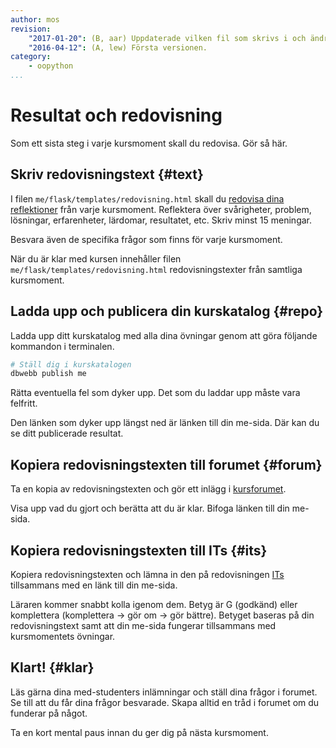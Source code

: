 ```yaml
---
author: mos
revision:
    "2017-01-20": (B, aar) Uppdaterade vilken fil som skrivs i och ändrade från python till oopython.
    "2016-04-12": (A, lew) Första versionen.
category:
    - oopython
...
```

Resultat och redovisning
====================================

Som ett sista steg i varje kursmoment skall du redovisa. Gör så här.

<!--more-->



Skriv redovisningstext {#text}
---------------------------------------

I filen `me/flask/templates/redovisning.html` skall du [redovisa dina reflektioner](kunskap/att-skriva-en-bra-redovisningstext) från varje kursmoment. Reflektera över svårigheter, problem, lösningar, erfarenheter, lärdomar, resultatet, etc. Skriv minst 15 meningar.

Besvara även de specifika frågor som finns för varje kursmoment.

När du är klar med kursen innehåller filen `me/flask/templates/redovisning.html` redovisningstexter från samtliga kursmoment.



Ladda upp och publicera din kurskatalog {#repo}
---------------------------------------

Ladda upp ditt kurskatalog med alla dina övningar genom att göra följande kommandon i terminalen.

```bash
# Ställ dig i kurskatalogen
dbwebb publish me
```

Rätta eventuella fel som dyker upp. Det som du laddar upp måste vara felfritt.

Den länken som dyker upp längst ned är länken till din me-sida. Där kan du se ditt publicerade resultat.



Kopiera redovisningstexten till forumet {#forum}
---------------------------------------

Ta en kopia av redovisningstexten och gör ett inlägg i [kursforumet](forum/utbildning/oopython).

Visa upp vad du gjort och berätta att du är klar. Bifoga länken till din me-sida.



Kopiera redovisningstexten till ITs {#its}
---------------------------------------

Kopiera redovisningstexten och lämna in den på redovisningen [ITs](bth#its) tillsammans med en länk till din me-sida.

Läraren kommer snabbt kolla igenom dem. Betyg är G (godkänd) eller komplettera (komplettera -> gör om -> gör bättre). Betyget baseras på din redovisningstext samt att din me-sida fungerar tillsammans med kursmomentets övningar.



Klart! {#klar}
---------------------------------------

Läs gärna dina med-studenters inlämningar och ställ dina frågor i forumet. Se till att du får dina frågor besvarade. Skapa alltid en tråd i forumet om du funderar på något.

Ta en kort mental paus innan du ger dig på nästa kursmoment.

